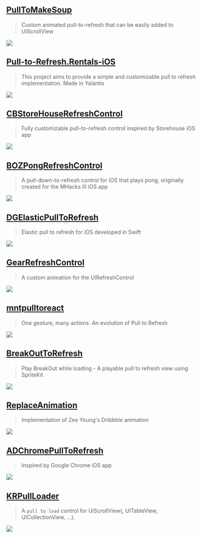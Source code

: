 [PullToMakeSoup](https://github.com/Yalantis/PullToMakeSoup)
--
> Custom animated pull-to-refresh that can be easily added to UIScrollView

![](https://raw.githubusercontent.com/Yalantis/PullToMakeSoup/master/PullToMakeSoupDemo/Resouces/recipe-finder.gif)

[Pull-to-Refresh.Rentals-iOS](https://github.com/Yalantis/Pull-to-Refresh.Rentals-iOS)
--
> This project aims to provide a simple and customizable pull to refresh implementation. Made in Yalantis

![](https://camo.githubusercontent.com/d406ac5a03a2b1fa5cf41fadc8d2408cb8709bdc/68747470733a2f2f6431337961637572716a676172612e636c6f756466726f6e742e6e65742f75736572732f3132353035362f73637265656e73686f74732f313635303331372f7265616c6573746174652d70756c6c5f312d322d332e676966)

[CBStoreHouseRefreshControl](https://github.com/coolbeet/CBStoreHouseRefreshControl)
--
> Fully customizable pull-to-refresh control inspired by Storehouse iOS app

![](https://camo.githubusercontent.com/556662451b6de3d5c56a471ee5931ab8caf2c5e3/68747470733a2f2f73332e616d617a6f6e6177732e636f6d2f737579752e746573742f434253746f7265486f75736552656672657368436f6e74726f6c312e676966)

[BOZPongRefreshControl](https://github.com/boztalay/BOZPongRefreshControl)
--
> A pull-down-to-refresh control for iOS that plays pong, originally created for the MHacks III iOS app

![](https://camo.githubusercontent.com/3a5c5c2468d45beb7e636013b32cb971cc48bde2/687474703a2f2f692e696d6775722e636f6d2f636468376556452e676966)

[DGElasticPullToRefresh](https://github.com/gontovnik/DGElasticPullToRefresh)
--
> Elastic pull to refresh for iOS developed in Swift

![](https://raw.githubusercontent.com/gontovnik/DGElasticPullToRefresh/master/DGElasticPullToRefreshPreview1.gif)

[GearRefreshControl](https://github.com/andreamazz/GearRefreshControl)
--
> A custom animation for the UIRefreshControl

![](https://raw.githubusercontent.com/andreamazz/GearRefreshControl/master/assets/screenshot.gif)

[mntpulltoreact](https://github.com/mentionapp/mntpulltoreact)
--
> One gesture, many actions. An evolution of Pull to Refresh

![](https://raw.githubusercontent.com/mentionapp/mntpulltoreact/master/README/mention-example.gif)

[BreakOutToRefresh](https://github.com/dasdom/BreakOutToRefresh)
--
> Play BreakOut while loading - A playable pull to refresh view using SpriteKit

![](https://raw.githubusercontent.com/dasdom/BreakOutToRefresh/master/Example/PullToRefreshDemo/what.gif)

[ReplaceAnimation](https://github.com/fruitcoder/ReplaceAnimation)
--
> Implementation of Zee Young's Dribbble animation

![](https://github.com/fruitcoder/ReplaceAnimation/raw/master/RefreshSuccess.gif)

[ADChromePullToRefresh](https://github.com/Antondomashnev/ADChromePullToRefresh)
--
> Inspired by Google Chrome iOS app

![](https://camo.githubusercontent.com/dbdf82cdf90a8ded67c129b91a558e25aac08eb2/68747470733a2f2f6431337961637572716a676172612e636c6f756466726f6e742e6e65742f75736572732f32313235382f73637265656e73686f74732f323032323836322f6174746163686d656e74732f3335373932302f616e696d6174696f6e2e676966)

[KRPullLoader](https://github.com/krimpedance/KRPullLoader)
--
> A `pull to load` control for UIScrollView(, UITableView, UICollectionView, ...).

![](https://github.com/krimpedance/KRPullLoader/blob/master/Resources/demo.gif)
